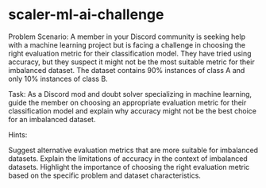 # scaler-ml-ai-challenge


Problem Scenario:
A member in your Discord community is seeking help with a machine learning project but is facing a challenge in choosing the right evaluation metric for their classification model. They have tried using accuracy, but they suspect it might not be the most suitable metric for their imbalanced dataset. The dataset contains 90% instances of class A and only 10% instances of class B.

Task:
As a Discord mod and doubt solver specializing in machine learning, guide the member on choosing an appropriate evaluation metric for their classification model and explain why accuracy might not be the best choice for an imbalanced dataset.

Hints:

Suggest alternative evaluation metrics that are more suitable for imbalanced datasets.
Explain the limitations of accuracy in the context of imbalanced datasets.
Highlight the importance of choosing the right evaluation metric based on the specific problem and dataset characteristics.
